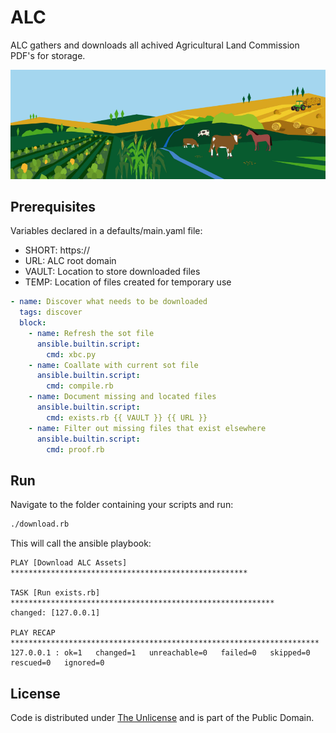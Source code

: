 # ALC

ALC gathers and downloads all achived Agricultural Land Commission PDF's for storage.

![ALC](alc.webp)

## Prerequisites

Variables declared in a defaults/main.yaml file:

- SHORT: https://
- URL: ALC root domain
- VAULT: Location to store downloaded files
- TEMP: Location of files created for temporary use

```yaml
- name: Discover what needs to be downloaded
  tags: discover
  block:
    - name: Refresh the sot file
      ansible.builtin.script:
        cmd: xbc.py
    - name: Coallate with current sot file
      ansible.builtin.script:
        cmd: compile.rb
    - name: Document missing and located files
      ansible.builtin.script:
        cmd: exists.rb {{ VAULT }} {{ URL }}
    - name: Filter out missing files that exist elsewhere
      ansible.builtin.script:
        cmd: proof.rb
```

## Run

Navigate to the folder containing your scripts and run:

```bash
./download.rb
```

This will call the ansible playbook:

```console
PLAY [Download ALC Assets] *****************************************************

TASK [Run exists.rb] ***********************************************************
changed: [127.0.0.1]

PLAY RECAP *********************************************************************
127.0.0.1 : ok=1   changed=1   unreachable=0   failed=0   skipped=0   rescued=0   ignored=0
```

## License

Code is distributed under [The Unlicense](https://github.com/farghul/alc/blob/main/LICENSE.md) and is part of the Public Domain.